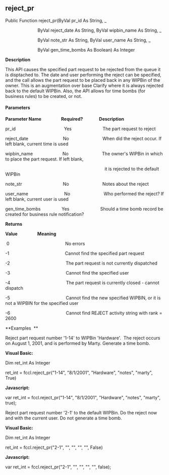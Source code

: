 reject_pr
---------

Public Function reject_pr(ByVal pr_id As String, _

                          ByVal reject_date As String, ByVal wipbin_name As String, _

                          ByVal note_str As String, ByVal user_name As String, _

                          ByVal gen_time_bombs As Boolean) As Integer

**Description**

This API causes the specified part request to be rejected from the queue it is disptached to. The date and user performing the reject can be specified, and the call allows the part request to be placed back in any WIPBin of the owner. This is an augmentation over base Clarify where it is always rejected back to the default WIPBin. Also, the API allows for time bombs (for business rules) to be created, or not.

#### Parameters
**Parameter Name**                **Required?**             **Description**

pr_id                                       Yes                         The part request to reject

reject_date                            No                           When did the reject occur. If left blank, current time is used

wipbin_name                        No                           The owner's WIPBin in which to place the part request. If left blank,

                                                                                it is rejected to the default WIPBin

note_str                                 No                           Notes about the reject

user_name                             No                           Who performed the reject? If left blank, current user is used

gen_time_bombs                 Yes                         Should a time bomb record be created for business rule notification?

**Returns**

**Value**                **Meaning**

 0                                             No errors

-1                                             Cannot find the specified part request

-2                                             The part request is not currently dispatched

-3                                             Cannot find the specified user

-4                                             The part request is currently closed - cannot dispatch

-5                                             Cannot find the new specified WIPBIN, or it is not a WIPBIN for the specified user

-6                                             Cannot find REJECT activity string with rank = 2600

**Examples  **

 Reject part request number '1-14' to WIPBin 'Hardware'.  The reject occurs on August 1, 2001, and is performed by Marty. Generate a time bomb.

**Visual Basic:**

Dim ret_int As Integer

ret_int = fccl.reject_pr("1-14", "8/1/2001", "Hardware", "notes", "marty", True)

**Javascript:**

var ret_int = fccl.reject_pr("1-14", "8/1/2001", "Hardware", "notes", "marty", true);

 Reject part request number '2-1' to the default WIPBin. Do the reject now and with the current user. Do not generate a time bomb.

**Visual Basic:**

Dim ret_int As Integer

ret_int = fccl.reject_pr("2-1", "", "", "", "", False)

**Javascript:**

var ret_int = fccl.reject_pr("2-1", "", "", "", "", false);
